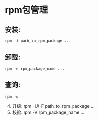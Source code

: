 # rpm包管理
## 安装: 
    rpm -i path_to_rpm_package ...
## 卸载: 
    rpm -e rpm_package_name ...
## 查询: 
    rpm -q 
4. 升级: rpm -U/-F path_to_rpm_package ...
5. 校验: rpm -V rpm_package_name ...


